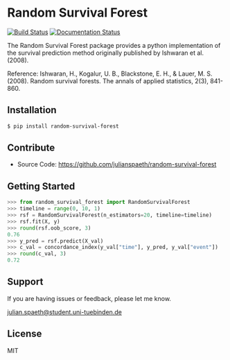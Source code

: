# Random Survival Forest

[![Build Status](https://api.travis-ci.com/julianspaeth/random-survival-forest.svg?branch=master)](https://travis-ci.org/julianspaeth/random-survival-forest) [![Documentation Status](https://readthedocs.org/projects/random-survival-forest/badge/?version=latest)](https://random-survival-forest.readthedocs.io/en/latest/?badge=latest)

The Random Survival Forest package provides a python implementation of the survival prediction method originally published by Ishwaran et al. (2008).

Reference: 
Ishwaran, H., Kogalur, U. B., Blackstone, E. H., & Lauer, M. S. (2008). 
Random survival forests. 
The annals of applied statistics, 2(3), 841-860.

## Installation
```sh
$ pip install random-survival-forest
```

## Contribute

- Source Code: https://github.com/julianspaeth/random-survival-forest

## Getting Started

```python
>>> from random_survival_forest import RandomSurvivalForest
>>> timeline = range(0, 10, 1)
>>> rsf = RandomSurvivalForest(n_estimators=20, timeline=timeline)
>>> rsf.fit(X, y)
>>> round(rsf.oob_score, 3)
0.76
>>> y_pred = rsf.predict(X_val)
>>> c_val = concordance_index(y_val["time"], y_pred, y_val["event"])
>>> round(c_val, 3)
0.72
```

## Support

If you are having issues or feedback, please let me know.

julian.spaeth@student.uni-tuebinden.de

## License
MIT
